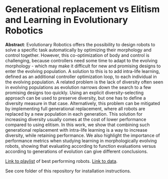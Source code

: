 # Generational replacement vs Elitism and Learning in Evolutionary Robotics

**Abstract**: Evolutionary Robotics offers the possibility to design
robots to solve a specific task automatically by optimizing their
morphology and control together. However, this co-optimization
of body and control is challenging, because controllers need some
time to adapt to the evolving morphology - which may make
it difficult for new and promising designs to enter the evolving
population. A solution to this is to add intra-life learning, defined
as an additional controller optimization loop, to each individual in
the evolving population. A related problem is the lack of diversity
often seen in evolving populations as evolution narrows down the
search to a few promising designs too quickly. Using an explicit
diversity-selecting approach can be used to preserve diversity, but
one has to define a diversity measure in that case. Alternatively,
this problem can be mitigated by implementing full generational
replacement, where all robots are replaced by a new population
in each generation. This solution for increasing diversity usually
comes at the cost of lower performance compared to using
elitism. In this work, we show that combining such generational
replacement with intra-life learning is a way to increase diversity,
while retaining performance. We also highlight the importance of
performance metrics when studying learning in morphologically
evolving robots, showing that evaluating according to function
evaluations versus according to generations of evolution can give
different conclusions.

[Link to playlist](https://www.youtube.com/playlist?list=PL_uDzdHnUKPoOueT6LCqIe208O5ZBM-CJ) of best performing robots. [Link to data](https://zenodo.org/records/14501099).

See core folder of this repository for installation instructions.
